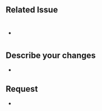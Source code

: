 ## Related Issue <!-- Add issue number behind "#" sign -->

- #

## Describe your changes <!-- Please describe main difference by your pull request -->

-

## Request <!-- Key points for reviewers to focus on (or helpful reference to understand your pull request) -->

-
